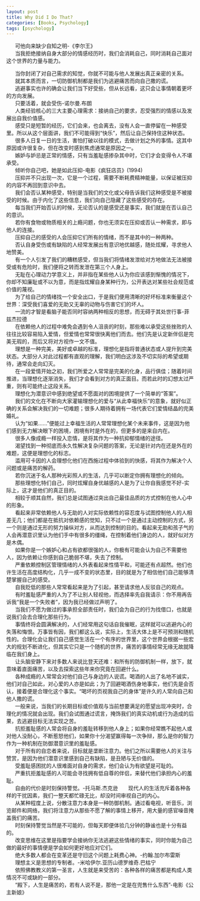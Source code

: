 ```yaml
---
layout: post
title: Why Did I Do That?
categories: [Books, Psychology]
tags: [psychology]
---
```

&nbsp;&nbsp;&nbsp;&nbsp;&nbsp;&nbsp;可他向来缺少自知之明-《李尔王》    
&nbsp;&nbsp;&nbsp;&nbsp;&nbsp;&nbsp;当我拒绝接纳自身大部分的情感经历时，我们会消耗自己，同时消耗自己面对这个世界的力量与能力。     
<!-- more -->
&nbsp;&nbsp;&nbsp;&nbsp;&nbsp;&nbsp;当你封闭了对自己需求的知觉，你就不可能与他人发展出真正亲密的关系。   
&nbsp;&nbsp;&nbsp;&nbsp;&nbsp;&nbsp;就其本质而言，一切防御机制都是我们为逃避痛苦而向自己撒的谎。   
&nbsp;&nbsp;&nbsp;&nbsp;&nbsp;&nbsp;逃避事实也许的确会让我们当下好受些，但从长远看，这只会让事情朝着更坏的方向发展。    
&nbsp;&nbsp;&nbsp;&nbsp;&nbsp;&nbsp;只要活着，就会受伤-诺尔曼.布朗    
&nbsp;&nbsp;&nbsp;&nbsp;&nbsp;&nbsp;人类经验核心的三大主要心理需求：接纳自己的要求，忍受强烈的情感以及发展出自我价值感。  
&nbsp;&nbsp;&nbsp;&nbsp;&nbsp;&nbsp;感受只是短暂的经历，它们会来，也会离去，没有人会一直停留在一种感受里。所以从这个层面讲，我们不可能得到“快乐”，然后让自己保持住这种状态。    
&nbsp;&nbsp;&nbsp;&nbsp;&nbsp;&nbsp;很多人日复一日的生活，害怕打破以往的模式，去做计划之外的事情。这其中原因或许很复杂，但在改变时感到焦虑通常是原因之一。    
&nbsp;&nbsp;&nbsp;&nbsp;&nbsp;&nbsp;嫉妒与妒忌是正常的情感，只有当羞耻感掺杂其中时，它们才会变得令人不堪承受。    
&nbsp;&nbsp;&nbsp;&nbsp;&nbsp;&nbsp;倾听你自己吧，她是如此压抑-电影《疯狂店员》(1994)    
&nbsp;&nbsp;&nbsp;&nbsp;&nbsp;&nbsp;压抑并不只出现一次，它是一个过程，需要不断耗费精神能量，以保证被压抑的内容不再回到意识中去。   
&nbsp;&nbsp;&nbsp;&nbsp;&nbsp;&nbsp;我们会否认某种感受，特别是当我们的文化或父母告诉我们这种感受是不被接受的时候。由于内化了这些信息，我们向自己隐藏了这些感受的存在。    
&nbsp;&nbsp;&nbsp;&nbsp;&nbsp;&nbsp;每当我们开始否认的时候，无论否认的是感受还是事实，我们就是在否认自己的意识。   
&nbsp;&nbsp;&nbsp;&nbsp;&nbsp;&nbsp;若你有食物或物质相关的上瘾问题，你也无须实在压抑或否认一种需求，即与他人的连接。   
&nbsp;&nbsp;&nbsp;&nbsp;&nbsp;&nbsp;压抑自己的感受的人会压抑它们所有的情绪，而不是其中的一种两种。   
&nbsp;&nbsp;&nbsp;&nbsp;&nbsp;&nbsp;否认自身受伤或有缺陷的人经常发展出有意识地优越感，随处炫耀，寻求他人地赞美。    
&nbsp;&nbsp;&nbsp;&nbsp;&nbsp;&nbsp;有一个人引发了我们的糟糕感受，但当我们将情绪发泄给对方地做法无法被接受或有危险时，我们便将之转而发泄在第三个人身上。   
&nbsp;&nbsp;&nbsp;&nbsp;&nbsp;&nbsp;无耻在心理动力学意义上，并非指在某些他人认为你应该感到惭愧的情况下，你却不知廉耻或不以为意，而是指炫耀自身某种行为，公开表达对某些社会规范或价值的蔑视。   
&nbsp;&nbsp;&nbsp;&nbsp;&nbsp;&nbsp;为了给自己的情绪找一个安全出口，于是我们便用清晰的好坏标准来衡量这个世界：深受我们喜爱的无助又无辜的动物与伤害它们的坏人。    
&nbsp;&nbsp;&nbsp;&nbsp;&nbsp;&nbsp;一流的才智是看脑子能否同时容纳两种相反的思想，而无碍于其处世行事-菲兹杰拉德      
&nbsp;&nbsp;&nbsp;&nbsp;&nbsp;&nbsp;在依赖他人的过程中难免会遇到令人沮丧的时刻，那些难以承受这些挫败的人往往比较容易陷入爱情，但爱情也常常很快离他们而去。他们先是认定新伴侣是完美无瑕的，而后又将对方视作一文不值。   
&nbsp;&nbsp;&nbsp;&nbsp;&nbsp;&nbsp;理想是一种完美，美好或卓越的标准，理想化是指将普通状态或人提升到完美状态。大部分人对此过程都有直观的理解，我们明白这涉及不切实际的希望或期待，通常会走向幻灭。     
&nbsp;&nbsp;&nbsp;&nbsp;&nbsp;&nbsp;在一段爱情开始之初，我们所爱之人常常是完美的化身，品行俱佳；随着时间推进，当理想化逐渐消失，我们才会看到对方的真正面目。而若此时的幻想太过严重，则有可能终止这段关系。    
&nbsp;&nbsp;&nbsp;&nbsp;&nbsp;&nbsp;理想化为潜意识中感到绝望或不愿面对的困境提供了一个简单的“答案”。     
&nbsp;&nbsp;&nbsp;&nbsp;&nbsp;&nbsp;我们的文化在不断向大家灌输理想化的爱与“从此幸福快乐”的意象，就好似正确的关系会解决我们的一切难题；很多人期待着拥有一场代表它们爱情结晶的完美婚礼。         
&nbsp;&nbsp;&nbsp;&nbsp;&nbsp;&nbsp;认为“如果......”便能过上幸福生活的人常常理想化某个未来事件，这是因为他们感到无力解决眼下的困境，困境有时是外在的，但更多的是来自内在。     
&nbsp;&nbsp;&nbsp;&nbsp;&nbsp;&nbsp;很多人像成瘾一样投入恋情，是将其作为一种抗抑郁情绪的途径。    
&nbsp;&nbsp;&nbsp;&nbsp;&nbsp;&nbsp;渴望找到一种彻底而永久性解决复杂问题的答案，无论是针对内在还是外在的难题，这便是理想化的标志。     
&nbsp;&nbsp;&nbsp;&nbsp;&nbsp;&nbsp;滥用可卡因的人会理想化他们在西施过程中体验到的快感，将其作为解决个人问题或是痛苦的解药。     
&nbsp;&nbsp;&nbsp;&nbsp;&nbsp;&nbsp;若你沉迷于名人那种光彩照人的生活，几乎可以断定你拥有理想化的倾向。     
&nbsp;&nbsp;&nbsp;&nbsp;&nbsp;&nbsp;那些理想化特们自己，同时炫耀自身优越感的人是为了让你自我感觉不好-实际上，这才是他们的真正目的。     
&nbsp;&nbsp;&nbsp;&nbsp;&nbsp;&nbsp;相较于顺其自然，我们总是试图通过突出自己最佳品质的方式控制在他人心中的形象。    
&nbsp;&nbsp;&nbsp;&nbsp;&nbsp;&nbsp;看起来非常依赖他人与无助的人对实际依赖性的容忍度与试图控制他人的人相差无几；他们都是在抵抗对依赖感的觉知，只不过一个是通过主动控制的方式，另一个则是通过无形的努力操纵对方，从而达到控制的目的。看起来无助和孩子气的人会再潜意识里认为他们手中有很多的缰绳，在控制着他们身边的人，就好似对方是木偶。      
&nbsp;&nbsp;&nbsp;&nbsp;&nbsp;&nbsp;如果你是一个嫉妒心和占有欲都很强的人，你极有可能会认为自己不需要他人，因为依赖让你感到自己脆弱不堪，失去了控制。     
&nbsp;&nbsp;&nbsp;&nbsp;&nbsp;&nbsp;严重依赖控制区管理情绪的人外表看起来性情平和，可能还有点超然。他们也许生活在高度结构化，几乎一成不变的状态里，目的就是为了相信他们自己能够清楚掌握自己的感受。    
&nbsp;&nbsp;&nbsp;&nbsp;&nbsp;&nbsp;自我贬低的那些人常常看起来是为了引起，甚至请求他人反驳自己的观点。     
&nbsp;&nbsp;&nbsp;&nbsp;&nbsp;&nbsp;有时羞耻感严重的人为了不让别人轻视他，而选择率先自我请示：你不用再告诉我“我是一个失败者”，因为我已经做过声明了。    
&nbsp;&nbsp;&nbsp;&nbsp;&nbsp;&nbsp;当我们不愿为做过的事承担全部责任时，我们会为自己的行为找借口，也就是说我们会去合理化那些行为。     
&nbsp;&nbsp;&nbsp;&nbsp;&nbsp;&nbsp;事情终将会圆满解决的，人们经常用这句话自我催眠，这样就可以逃避内心的失落和悔恨。万事皆有因，我们都这么说，实际上，生活大体上是不可预测和随机性的。合理化会让我们自己感觉生活在一个有序的世界里，这个世界会根据一些宏大的规划不断进化，但其实它只是一个随机的世界，痛苦的事情经常无缘无故就降临在我们身上。    
&nbsp;&nbsp;&nbsp;&nbsp;&nbsp;&nbsp;让头脑安静下来对多数人来说比登天还难：和所有的防御机制一样，放下，就意味着直面痛苦，以及去探索这些年来你究竟在回避什么。         
&nbsp;&nbsp;&nbsp;&nbsp;&nbsp;&nbsp;各种成瘾的人常常会对他们自己与身边的人说谎。喝酒的人出了名地不诚实，他们对自己如此，对心爱的人亦是如此；为了回避喝酒伤身地事实，他们先是会否认，接着便是合理化这个事实。“喝坏的页视我自己的身体”是许久的人常向自己和他人撒的谎。     
&nbsp;&nbsp;&nbsp;&nbsp;&nbsp;&nbsp;一般来说，当我们的长期目标或价值观与当前想要满足的愿望出现冲突时，合理化的情况就会出现。我们会试图通过谎言，掩饰我们的真实动机或行为造成的后果，去逃避目标无法实现之苦。     
&nbsp;&nbsp;&nbsp;&nbsp;&nbsp;&nbsp;抗拒羞耻感的人常会将自身的羞耻转移到他人身上；如果你经常瞧不起他人或对他人没耐心，不断惹怒他们，如果你十分渴望赢得每一次争辩，那么是你的智力作为一种机制在防御潜意识里的羞耻感。    
&nbsp;&nbsp;&nbsp;&nbsp;&nbsp;&nbsp;对于所有的自恋者来说，目标就是垄断注意力。他们之所以需要他人的关注与赞赏，是因为他们潜意识里感到自己有缺陷，是丑陋与无价值的。      
&nbsp;&nbsp;&nbsp;&nbsp;&nbsp;&nbsp;受羞耻感困扰的人很难面对自身的需求，他们会认为有欲望是可耻的。    
&nbsp;&nbsp;&nbsp;&nbsp;&nbsp;&nbsp;严重抗拒羞耻感的人可能会寻找拥有低自尊的伴侣，来替代他们承担内心的羞耻。   
&nbsp;&nbsp;&nbsp;&nbsp;&nbsp;&nbsp;自由的代价是时刻保持警觉。-托马斯.杰克逊
&nbsp;&nbsp;&nbsp;&nbsp;&nbsp;&nbsp;现代人的生活充斥着各种各样的干扰因素，我们一整天都忙碌无比，却没时间审视自己的内心。   
&nbsp;&nbsp;&nbsp;&nbsp;&nbsp;&nbsp;从某种程度上说，分散注意力本身是一种防御机制。通过看电视，听音乐，浏览邮件和网络，我们将注意力从那些不愿了解的事情上移开，用大量的感官噪音掩盖我们的痛苦。   
&nbsp;&nbsp;&nbsp;&nbsp;&nbsp;&nbsp;时刻保持警觉当然是不可能的，但每天即便体验几分钟的静谧也是十分有益的。   
&nbsp;&nbsp;&nbsp;&nbsp;&nbsp;&nbsp;改变思维在这里是指要学会接纳你无法逃避这些情绪的事实，同时你能为自己做的最好的事情便是学会如何更好地应对它们。   
&nbsp;&nbsp;&nbsp;&nbsp;&nbsp;&nbsp;绝大多数人都会在变革还是守旧这个问题上耗费心神。-约翰.加尔布雷斯    
&nbsp;&nbsp;&nbsp;&nbsp;&nbsp;&nbsp;理想主义是思想的专制者。-米哈伊尔.亚历山德罗维奇.巴枯宁    
&nbsp;&nbsp;&nbsp;&nbsp;&nbsp;&nbsp;依照佛教教义的第一圣言，人生就是来受苦的：各种各样的痛苦都是构成人类情况不可或缺的一部分。     
&nbsp;&nbsp;&nbsp;&nbsp;&nbsp;&nbsp;“殿下，人生是痛苦的，若有人说不是，那他一定是在兜售什么东西”-电影《公主新娘》

    

  

  

